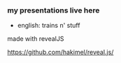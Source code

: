 ### my presentations live here

* english: trains n' stuff

made with revealJS

https://github.com/hakimel/reveal.js/



